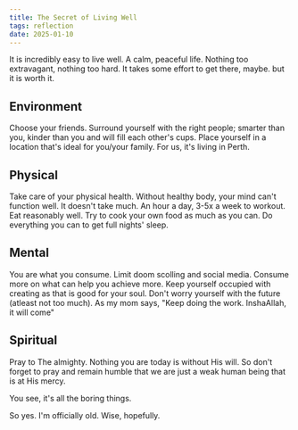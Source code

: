 ```yaml
---
title: The Secret of Living Well
tags: reflection
date: 2025-01-10
---
```

It is incredibly easy to live well. A calm, peaceful life. Nothing too extravagant, nothing too hard. It takes some effort to get there, maybe. but it is worth it.

## Environment
Choose your friends. Surround yourself with the right people; smarter than you, kinder than you and will fill each other's cups. Place yourself in a location that's ideal for you/your family. For us, it's living in Perth. 

## Physical 
Take care of your physical health. Without healthy body, your mind can't function well. It doesn't take much. An hour a day, 3-5x a week to workout. Eat reasonably well. Try to cook your own food as much as you can. Do everything you can to get full nights' sleep. 

## Mental
You are what you consume. Limit doom scolling and social media. Consume more on what can help you achieve more. Keep yourself occupied with creating as that is good for your soul. Don't worry yourself with the future (atleast not too much). As my mom says, "Keep doing the work. InshaAllah, it will come"

## Spiritual 
Pray to The almighty. Nothing you are today is without His will. So don't forget to pray and remain humble that we are just a weak human being that is at His mercy. 

You see, it's all the boring things. 

So yes. I'm officially old. Wise, hopefully. 
